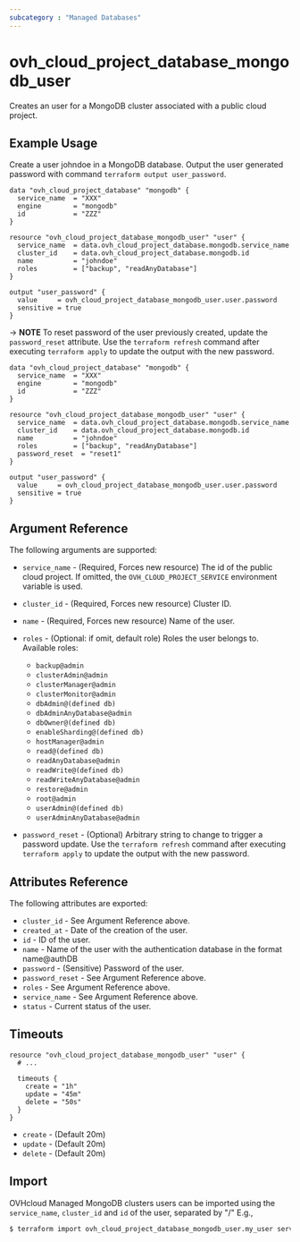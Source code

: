 ```yaml
---
subcategory : "Managed Databases"
---
```


# ovh_cloud_project_database_mongodb_user

Creates an user for a MongoDB cluster associated with a public cloud project.

## Example Usage

Create a user johndoe in a MongoDB database.
Output the user generated password with command `terraform output user_password`.

```hcl
data "ovh_cloud_project_database" "mongodb" {
  service_name  = "XXX"
  engine        = "mongodb"
  id            = "ZZZ"
}

resource "ovh_cloud_project_database_mongodb_user" "user" {
  service_name  = data.ovh_cloud_project_database.mongodb.service_name
  cluster_id    = data.ovh_cloud_project_database.mongodb.id
  name          = "johndoe"
  roles         = ["backup", "readAnyDatabase"]
}

output "user_password" {
  value     = ovh_cloud_project_database_mongodb_user.user.password
  sensitive = true
}
```

-> __NOTE__ To reset password of the user previously created, update the `password_reset` attribute.
Use the `terraform refresh` command after executing `terraform apply` to update the output with the new password.
```hcl
data "ovh_cloud_project_database" "mongodb" {
  service_name  = "XXX"
  engine        = "mongodb"
  id            = "ZZZ"
}

resource "ovh_cloud_project_database_mongodb_user" "user" {
  service_name  = data.ovh_cloud_project_database.mongodb.service_name
  cluster_id    = data.ovh_cloud_project_database.mongodb.id
  name          = "johndoe"
  roles         = ["backup", "readAnyDatabase"]
  password_reset  = "reset1"
}

output "user_password" {
  value     = ovh_cloud_project_database_mongodb_user.user.password
  sensitive = true
}
```

## Argument Reference

The following arguments are supported:

* `service_name` - (Required, Forces new resource) The id of the public cloud project. If omitted,
  the `OVH_CLOUD_PROJECT_SERVICE` environment variable is used.

* `cluster_id` - (Required, Forces new resource) Cluster ID.

* `name` - (Required, Forces new resource) Name of the user.

* `roles` - (Optional: if omit, default role) Roles the user belongs to.
Available roles:
  * `backup@admin`
  * `clusterAdmin@admin`
  * `clusterManager@admin`
  * `clusterMonitor@admin`
  * `dbAdmin@(defined db)`
  * `dbAdminAnyDatabase@admin`
  * `dbOwner@(defined db)`
  * `enableSharding@(defined db)`
  * `hostManager@admin`
  * `read@(defined db)`
  * `readAnyDatabase@admin`
  * `readWrite@(defined db)`
  * `readWriteAnyDatabase@admin`
  * `restore@admin`
  * `root@admin`
  * `userAdmin@(defined db)`
  * `userAdminAnyDatabase@admin`

* `password_reset` - (Optional) Arbitrary string to change to trigger a password update. Use the `terraform refresh` command after executing `terraform apply` to update the output with the new password.

## Attributes Reference

The following attributes are exported:

* `cluster_id` - See Argument Reference above.
* `created_at` - Date of the creation of the user.
* `id` - ID of the user.
* `name` - Name of the user with the authentication database in the format name@authDB
* `password` - (Sensitive) Password of the user.
* `password_reset` - See Argument Reference above.
* `roles` - See Argument Reference above.
* `service_name` - See Argument Reference above.
* `status` - Current status of the user.

## Timeouts

```hcl
resource "ovh_cloud_project_database_mongodb_user" "user" {
  # ...

  timeouts {
    create = "1h"
    update = "45m"
    delete = "50s"
  }
}
```
* `create` - (Default 20m)
* `update` - (Default 20m)
* `delete` - (Default 20m)

## Import

OVHcloud Managed MongoDB clusters users can be imported using the `service_name`, `cluster_id` and `id` of the user, separated by "/" E.g.,

```bash
$ terraform import ovh_cloud_project_database_mongodb_user.my_user service_name/cluster_id/id
```
